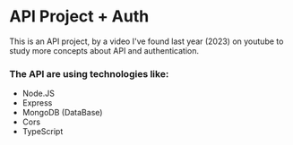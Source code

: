 # API Project + Auth 

This is an API project, by a video I've found last year (2023) on youtube to study more concepts about API and authentication.

### The API are using technologies like:

- Node.JS
- Express
- MongoDB (DataBase)
- Cors
- TypeScript

